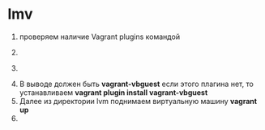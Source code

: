 # lmv
1. проверяем наличие Vagrant plugins командой
2. ``` vagrant plugin list
3. ```
4.  В выводе должен быть **vagrant-vbguest** если этого плагина нет, то устанавливаем **vagrant plugin install vagrant-vbguest**
5.  Далее из директории lvm поднимаем виртуальную машину **vagrant up**
6.  
